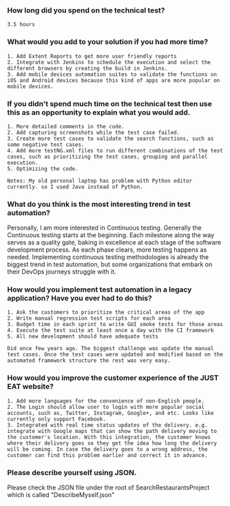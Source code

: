 ### How long did you spend on the technical test?

	3.5 hours


### What would you add to your solution if you had more time? 

	1. Add Extent Reports to get more user friendly reports
	2. Integrate with Jenkins to schedule the execution and select the different browsers by creating the build in Jenkins.
	3. Add mobile devices automation suites to validate the functions on iOS and Android devices because this kind of apps are more popular on mobile devices. 

### If you didn't spend much time on the technical test then use this as an opportunity to explain what you would add.

	1. More detailed comments in the code.
	2. Add capturing screenshots while the test case failed.
	3. Create more test cases to validate the search functions, such as some negative test cases.
	4. Add more testNG.xml files to run different combinations of the test cases, such as prioritizing the test cases, grouping and parallel execution. 
	5. Optimizing the code.  

	Notes: My old personal laptop has problem with Python editor currently. so I used Java instead of Python.

### What do you think is the most interesting trend in test automation?

Personally, I am more interested in Continuous testing. Generally the Continuous testing starts at the beginning. Each milestone along the way serves as a quality gate, baking in excellence at each stage of the software development process. As each phase clears, more testing happens as needed. Implementing continuous testing methodologies is already the biggest trend in test automation, but some organizations that embark on their DevOps journeys struggle with it.

### How would you implement test automation in a legacy application? Have you ever had to do this?

	1. Ask the customers to prioritize the critical areas of the app
	2. Write manual regression test scripts for each area
	3. Budget time in each sprint to write GUI smoke tests for those areas
	4. Execute the test suite at least once a day with the CI framework
	5. All new development should have adequate tests

	Did once few years ago. The biggest challenge was update the manual test cases. Once the test cases were updated and modified based on the automated framework structure the rest was very easy. 

### How would you improve the customer experience of the JUST EAT website?

	1. Add more languages for the convenience of non-English people. 
	2. The Login should allow user to login with more popular social accounts, such as, Twitter, Instagram, Google+, and etc. Looks like currently only support Facebook.
	3. Integrated with real time status updates of the delivery. e.g. integrate with Google maps that can show the path delivery moving to the customer's location. With this integration, the customer knows where their delivery goes so they get the idea how long the delivery will be coming. In case the delivery goes to a wrong address, the customer can find this problem earlier and correct it in advance.  

###	Please describe yourself using JSON.

Please check the JSON file under the root of SearchRestaurantsProject which is called "DescribeMyself.json"


